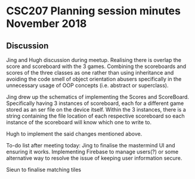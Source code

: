 # CSC207 Planning session minutes November 2018

## Discussion
Jing and Hugh discussion during meetup.
Realising there is overlap the score and scoreboard with the 3 games. Combining the scoreboards and
scores of the three classes as one rather than using inheritance and avoiding the code smell of
object orientation abusers specifically in the unnecessary usage of OOP concepts (i.e. abstract or
superclass).

Jing drew up the schematics of implementing the Scores and ScoreBoard. Specifically having 3
instances of scoreboard, each for a different game stored as an ser file on the device itself.
Within the 3 instances, there is a string containing the file location of each respective scoreboard
so each instance of the scoreboard will know which one to write to.

Hugh to implement the said changes mentioned above.

To-do list after meeting today:
Jing to finalise the mastermind UI and ensuring it works.
Implementing Firebase to manage users(?) or some alternative way to resolve the issue of keeping
user information secure.

Sieun to finalise matching tiles